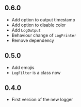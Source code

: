 ## 0.6.0
- Add option to output timestamp
- Add option to disable color
- Add `LogOutput`
- Behaviour change of `LogPrinter`
- Remove dependency

## 0.5.0
- Add emojis
- `LogFilter` is a class now

## 0.4.0
- First version of the new logger